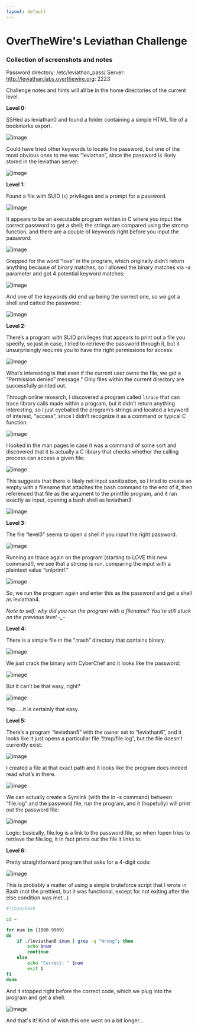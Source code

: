 ```yaml
---
layout: default
---
```


# OverTheWire's Leviathan Challenge

### Collection of screenshots and notes

Password directory: /etc/leviathan_pass/
Server: http://leviathan.labs.overthewire.org: 2223

Challenge notes and hints will all be in the home directories of the current level.

**Level 0:**

SSHed as leviathan0 and found a folder containing a simple HTML file of a bookmarks export.

![image](https://github.com/user-attachments/assets/68d57112-5437-4c14-a292-38c7f0e75fc4)

Could have tried other keywords to locate the password, but one of the most obvious ones to me was “leviathan”, since the password is likely stored in the leviathan server:

![image](https://github.com/user-attachments/assets/ea51cd27-8347-46a8-b728-8393d2665c53)

**Level 1:** 

Found a file with SUID (`s`) privileges and a prompt for a password.

![image](https://github.com/user-attachments/assets/f9abc6e2-8877-4b14-b6fb-7a7f37557352)

It appears to be an executable program written in C where you input the correct password to get a shell; the strings are compared using the strcmp function, and there are a couple of keywords right before you input the password:

![image](https://github.com/user-attachments/assets/70e867f2-26c9-4b1a-b399-6163063479a9)

Grepped for the word “love” in the program, which originally didn’t return anything because of binary matches, so I allowed the binary matches via -a parameter and got 4 potential keyword matches:

![image](https://github.com/user-attachments/assets/f7cc9517-611e-4015-a1dc-8a1fb672f0c7)

And one of the keywords did end up being the correct one, so we got a shell and catted the password:

![image](https://github.com/user-attachments/assets/97f04acc-572a-49b2-8fe2-9072931ac99d)


**Level 2:** 

There’s a program with SUID privileges that appears to print out a file you specify, so just in case, I tried to retrieve the password through it, but it unsurprisingly requires you to have the right permissions for access:

![image](https://github.com/user-attachments/assets/cd7361b6-bc7e-4cc1-90b0-6fd933fad276)

What’s interesting is that even if the current user owns the file, we get a “Permission denied” message.” Only files within the current directory are successfully printed out.

Through online research, I discovered a program called `ltrace` that can trace library calls made within a program, but it didn’t return anything interesting, so I just eyeballed the program’s strings and located a keyword of interest, “access”, since I didn’t recognize it as a command or typical C function.

![image](https://github.com/user-attachments/assets/faa7506d-2cfd-41c5-969f-67c83ef99024)

I looked in the man pages in case it was a command of some sort and discovered that it is actually a C library that checks whether the calling process can access a given file:

![image](https://github.com/user-attachments/assets/0940618f-6692-4a26-a99b-b07328bdfc8d)

This suggests that there is likely not input sanitization, so I tried to create an empty with a filename that attaches the bash command to the end of it, then referenced that file as the argument to the printfile program, and it ran exactly as input, opening a bash shell as leviathan3:

![image](https://github.com/user-attachments/assets/93f93cbb-4955-4f4d-a791-98c9a2cde2f0)


**Level 3:** 

The file “level3” seems to open a shell if you input the right password.

![image](https://github.com/user-attachments/assets/232750e0-652b-4954-88ea-589337c5ca55)

Running an ltrace again on the program (starting to LOVE this new command!), we see that a strcmp is run, comparing the input with a plaintext value “snlprintf.”

![image](https://github.com/user-attachments/assets/0f418b8c-49a9-45dd-94dc-3d2bb23d93d4)

So, we run the program again and enter this as the password and get a shell as leviathan4.

*Note to self: why did you run the program with a filename? You’re still stuck on the previous level -_-*


**Level 4:**

There is a simple file in the “.trash” directory that contains binary.

![image](https://github.com/user-attachments/assets/c8665287-0feb-4a06-a251-73c0bcf3db41)

We just crack the binary with CyberChef and it looks like the password:

![image](https://github.com/user-attachments/assets/b3a970e9-0a6f-4d21-a322-a80c01bff9bc)

 But it can’t be that easy, right?
 
![image](https://github.com/user-attachments/assets/cf3da40f-f210-4da4-9c3f-8ba631cfb75a)

Yep…..it is certainly that easy.

**Level 5:**

There’s a program “leviathan5” with the owner set to “leviathan6”, and it looks like it just opens a particullar file “/tmp/file.log”, but the file doesn’t currently exist:

![image](https://github.com/user-attachments/assets/2a0b9094-fcce-445e-9442-ee0950d1828e)

I created a file at that exact path and it looks like the program does indeed read what’s in there.

![image](https://github.com/user-attachments/assets/ffc0f24d-b2c2-4a6c-8f3a-fe29bde08fdd)

We can actually create a Symlink (with the ln -s command) between “file.log” and the password file, run the program, and it (hopefully) will print out the password file:

![image](https://github.com/user-attachments/assets/b0069fe2-7806-4efe-ac09-ac811d8d83ce)

Logic: basically, file.log is a link to the password file, so when fopen tries to retrieve the file.log, it in fact prints out the file it links to.


**Level 6:**

Pretty straightforward program that asks for a 4-digit code:

![image](https://github.com/user-attachments/assets/948701b3-2ecc-46dd-8c37-591f1ba9235b)

This is probably a matter of using a simple bruteforce script that I wrote in Bash (not the prettiest, but it was functional, except for not exiting after the else condition was met…)

```bash
#!/bin/bash

cd ~

for num in {1000.9999}
do
	if ./leviathan6 $num | grep -q "Wrong"; then
		echo $num
		continue
	else
		echo "Correct: " $num
		exit 1
fi
done
```

And it stopped right before the correct code, which we plug into the program and get a shell.

![image](https://github.com/user-attachments/assets/2d2b7fa9-99dc-4e24-8b55-77965db754a6)


And that's it! Kind of wish this one went on a bit longer...

